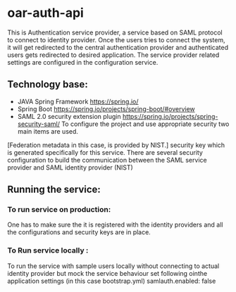 # oar-auth-api

This is Authentication service provider, a service based on SAML protocol to connect to identity provider. Once the users tries to connect the system, it will get redirected to the central authentication provider and authenticated users gets redirected to desired application. The service provider related settings are configured in the configuration service.

## Technology base:

 - JAVA Spring Framework  https://spring.io/
 - Spring Boot https://spring.io/projects/spring-boot/#overview
 - SAML 2.0 security extension plugin https://spring.io/projects/spring-security-saml/
To configure the project and use appropriate security two main items are used.

[Federation metadata in this case, is provided by NIST.]
security key which is generated specifically for this service.
There are several security configuration to build the communication between the SAML service provider and SAML identity provider (NIST)


## Running the service:

### To run service on production: 
One has to make sure the it is registered with the identity providers and all the configurations and security keys are in place.

### To Run service locally :
To run the service with sample users locally without connecting to actual identity provider but mock the service behaviour set following ointhe application settings (in this case bootstrap.yml)
  samlauth.enabled: false

